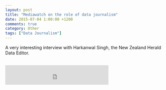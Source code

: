 ```yaml
---
layout: post
title: "Mediawatch on the role of data journalism"
date: 2015-07-04 1:00:00 +1200
comments: true
category: Other
tags: ["Data Journalism"]
---
```


A very interesting interview with Harkanwal Singh, the New Zealand Herald Data Editor.

<br>
<iframe src="http://www.radionz.co.nz/audio/remote-player?id=201762824" width="65%" frameborder="0" height="62px"></iframe>
